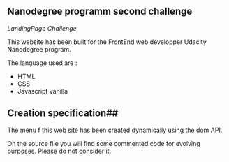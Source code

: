 ## Nanodegree programm second challenge
_LandingPage Challenge_

This website has been built for the FrontEnd web developper Udacity Nanodegree program. 

The language used are : 
- HTML 
- CSS 
- Javascript vanilla

## Creation specification##

The menu f this web site has been created dynamically using the dom API.

On the source file you will find some commented code for evolving purposes. Please do not consider it.